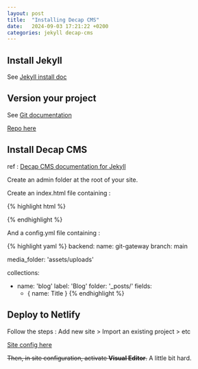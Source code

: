 ```yaml
---
layout: post
title:  "Installing Decap CMS"
date:   2024-09-03 17:21:22 +0200
categories: jekyll decap-cms
---
```


## Install Jekyll

See [Jekyll install doc](https://docs.google.com/document/d/1LaqoY2Qii0Hcc6W6c8yt6eByBQiBJ1MB/edit?usp=sharing&ouid=104371554567107929993&rtpof=true&sd=true)

## Version your project

See [Git documentation](https://docs.google.com/document/d/1TfthdzUD5Cu6U8MjtL_WqqI4O09He0nr/edit?usp=sharing&ouid=104371554567107929993&rtpof=true&sd=true)

[Repo here](https://github.com/djacquel/jekyll-decap-cms)

## Install Decap CMS

ref : [Decap CMS documentation for Jekyll](https://decapcms.org/docs/jekyll/)

Create an admin folder at the root of your site.

Create an index.html file containing :

{% highlight html %}
<!DOCTYPE html>
<html>
  <head>
    <meta charset="utf-8" />
    <meta name="viewport" content="width=device-width, initial-scale=1.0" />
    <title>Content Manager</title>
    <!-- Include the identity widget -->
    <script src="https://identity.netlify.com/v1/netlify-identity-widget.js" type="text/javascript"></script>
  </head>
  <body>
    <!-- Include the script that builds the page and powers Decap CMS -->
    <script src="https://unpkg.com/decap-cms@^3.0.0/dist/decap-cms.js"></script>
  </body>
</html>
{% endhighlight %}

And a config.yml file containing :

{% highlight yaml %}
backend:
  name: git-gateway
  branch: main

media_folder: 'assets/uploads'

collections:
  - name: 'blog'
    label: 'Blog'
    folder: '_posts/'
    fields:
      - { name: Title }
{% endhighlight %}

## Deploy to Netlify

Follow the steps : Add new site > Import an existing project > etc

[Site config here](https://app.netlify.com/sites/jekyll-decap-cms/overview)

~~Then, in site configuration, activate __Visual Editor__.~~ A little bit hard.

